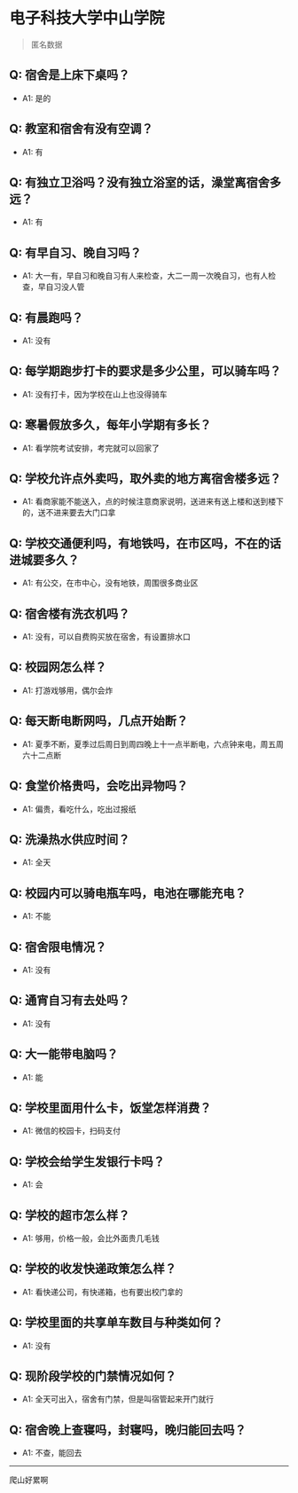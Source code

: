 # 电子科技大学中山学院
> 匿名数据
## Q: 宿舍是上床下桌吗？
- A1: 是的
## Q: 教室和宿舍有没有空调？
- A1: 有
## Q: 有独立卫浴吗？没有独立浴室的话，澡堂离宿舍多远？
- A1: 有
## Q: 有早自习、晚自习吗？
- A1: 大一有，早自习和晚自习有人来检查，大二一周一次晚自习，也有人检查，早自习没人管
## Q: 有晨跑吗？
- A1: 没有
## Q: 每学期跑步打卡的要求是多少公里，可以骑车吗？
- A1: 没有打卡，因为学校在山上也没得骑车
## Q: 寒暑假放多久，每年小学期有多长？
- A1: 看学院考试安排，考完就可以回家了
## Q: 学校允许点外卖吗，取外卖的地方离宿舍楼多远？
- A1: 看商家能不能送入，点的时候注意商家说明，送进来有送上楼和送到楼下的，送不进来要去大门口拿
## Q: 学校交通便利吗，有地铁吗，在市区吗，不在的话进城要多久？
- A1: 有公交，在市中心，没有地铁，周围很多商业区
## Q: 宿舍楼有洗衣机吗？
- A1: 没有，可以自费购买放在宿舍，有设置排水口
## Q: 校园网怎么样？
- A1: 打游戏够用，偶尔会炸
## Q: 每天断电断网吗，几点开始断？
- A1: 夏季不断，夏季过后周日到周四晚上十一点半断电，六点钟来电，周五周六十二点断
## Q: 食堂价格贵吗，会吃出异物吗？
- A1: 偏贵，看吃什么，吃出过报纸
## Q: 洗澡热水供应时间？
- A1: 全天
## Q: 校园内可以骑电瓶车吗，电池在哪能充电？
- A1: 不能
## Q: 宿舍限电情况？
- A1: 没有
## Q: 通宵自习有去处吗？
- A1: 没有
## Q: 大一能带电脑吗？
- A1: 能
## Q: 学校里面用什么卡，饭堂怎样消费？
- A1: 微信的校园卡，扫码支付
## Q: 学校会给学生发银行卡吗？
- A1: 会
## Q: 学校的超市怎么样？
- A1: 够用，价格一般，会比外面贵几毛钱
## Q: 学校的收发快递政策怎么样？
- A1: 看快递公司，有快递箱，也有要出校门拿的
## Q: 学校里面的共享单车数目与种类如何？
- A1: 没有
## Q: 现阶段学校的门禁情况如何？
- A1: 全天可出入，宿舍有门禁，但是叫宿管起来开门就行
## Q: 宿舍晚上查寝吗，封寝吗，晚归能回去吗？
- A1: 不查，能回去
***
爬山好累啊